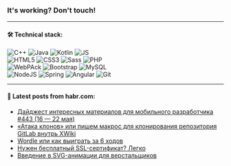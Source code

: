 ### It's working? Don't touch!

---

#### 🛠️ Technical stack:

![C++](https://img.shields.io/badge/C++-informational?logo=c%2B%2B&style=flat&logoColor=white&color=9C033A)
![Java](https://img.shields.io/badge/Java-informational?logo=java&style=flat&logoColor=white&color=007396)
![Kotlin](https://img.shields.io/badge/Kotlin-informational?logo=Kotlin&style=flat&logoColor=white&color=0095D5)
![JS](https://img.shields.io/badge/JS-informational?logo=javaScript&style=flat&logoColor=black&color=F7Df1E) <br>
![HTML5](https://img.shields.io/badge/HTML5-informational?logo=html5&style=flat&logoColor=white&color=E34F26)
![CSS3](https://img.shields.io/badge/CSS3-informational?logo=css3&style=flat&logoColor=white&color=157286)
![Sass](https://img.shields.io/badge/Saas-informational?logo=sass&style=flat&logoColor=white&color=hotpink)
![PHP](https://img.shields.io/badge/PHP-informational?logo=php&style=flat&logoColor=white&color=777BB4) <br>
![WebPAck](https://img.shields.io/badge/WebPack-informational?logo=webPack&style=flat&logoColor=white&color=FF6F00)
![Bootstrap](https://img.shields.io/badge/Bootstrap-informational?logo=Bootstrap&style=flat&logoColor=white&color=7952B3)
![MySQL](https://img.shields.io/badge/MySQL-informational?logo=MySQL&style=flat&logoColor=white&color=00f) <br>
![NodeJS](https://img.shields.io/badge/NodeJS-informational?logo=node.js&style=flat&logoColor=white&color=43853D)
![Spring](https://img.shields.io/badge/Spring-informational?logo=Spring&style=flat&logoColor=white&color=0A9EDC)
![Angular](https://img.shields.io/badge/Vue-informational?logo=vue.js&style=flat&logoColor=white&color=red)
![Git](https://img.shields.io/badge/Git-informational?logo=git&style=flat&logoColor=white&color=darkorange)

___

#### 💬 Latest posts from habr.com:

<!-- BLOG-POST-LIST:START -->
- [Дайджест интересных материалов для мобильного разработчика #443 &lpar;16 — 22 мая&rpar;](https://habr.com/ru/post/667178/?utm_source=habrahabr&utm_medium=rss&utm_campaign=667178)
- [«Атака клонов» или пишем макрос для клонирования репозитория GitLab внутрь XWiki](https://habr.com/ru/post/667166/?utm_source=habrahabr&utm_medium=rss&utm_campaign=667166)
- [Wordle или как выиграть за 6 ходов](https://habr.com/ru/post/667170/?utm_source=habrahabr&utm_medium=rss&utm_campaign=667170)
- [Нужен бесплатный SSL-сертификат? Легко](https://habr.com/ru/post/667158/?utm_source=habrahabr&utm_medium=rss&utm_campaign=667158)
- [Введение в SVG-анимации для верстальщиков](https://habr.com/ru/post/667116/?utm_source=habrahabr&utm_medium=rss&utm_campaign=667116)
<!-- BLOG-POST-LIST:END -->
